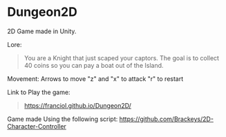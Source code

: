 # Dungeon2D

2D Game made in Unity.


Lore:
> You are a Knight that just scaped your captors. The goal is to collect 40 coins so you can pay a boat out of the Island.

Movement: Arrows to move
          "z" and "x" to attack
          "r" to restart
          
Link to Play the game: 
> https://franciol.github.io/Dungeon2D/





Game made Using the following script: https://github.com/Brackeys/2D-Character-Controller
